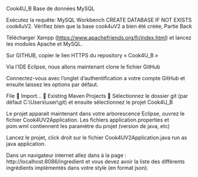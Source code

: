 Cook4U_B
Base de données MySQL

Exécutez la requête: MySQL Workbench CREATE DATABASE IF NOT EXISTS cook4uV2.
Vérifiez bien que la base cook4uV2 a bien été créée,
Partie Back

Télécharger Xampp (https://www.apachefriends.org/fr/index.html) et lancez les modules Apache et MySQL.

Sur GITHUB, copier le lien HTTPS du repository « Cook4U_B »

Via l’IDE Eclipse, nous allons maintenant clone le fichier GitHub

Connectez-vous avec l’onglet d’authentification a votre compte GitHub et ensuite laissez les options par défaut.

File  Import…  Existing Maven Projects  Sélectionnez le dossier git (par défaut C:\Users\user\git) et ensuite sélectionnez le projet Cook4U_B

Le projet apparait maintenant dans votre arborescence Eclipse, ouvrez le fichier Cook4UV2Application. Les fichiers application.properties et pom.wml contiennent les paramètre du projet (version de java, etc)

Lancez le projet, click droit sur le fichier Cook4UV2Application.java run as java application.

Dans un navigateur internet allez dans à la page : http://localhost:8086/ingredient et vous devez avoir la liste des différents ingrédients implémentés dans votre style (en format json).
